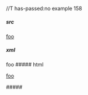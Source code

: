 //T has-passed:no
example 158
##### src
   [foo]: 
      /url  
           'the title'  

[foo]
##### xml
<?xml version="1.0" encoding="UTF-8"?>
<!DOCTYPE document SYSTEM "CommonMark.dtd">
<document xmlns="http://commonmark.org/xml/1.0">
  <paragraph>
    <link destination="/url" title="the title">
      <text>foo</text>
    </link>
  </paragraph>
</document>
##### html
<p><a href="/url" title="the title">foo</a></p>
#####
